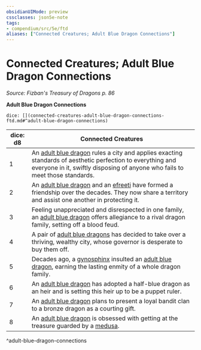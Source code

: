 ```yaml
---
obsidianUIMode: preview
cssclasses: json5e-note
tags:
- compendium/src/5e/ftd
aliases: ["Connected Creatures; Adult Blue Dragon Connections"]
---
```

# Connected Creatures; Adult Blue Dragon Connections
*Source: Fizban's Treasury of Dragons p. 86* 

**Adult Blue Dragon Connections**

`dice: [](connected-creatures-adult-blue-dragon-connections-ftd.md#^adult-blue-dragon-connections)`

| dice: d8 | Connected Creatures |
|----------|---------------------|
| 1 | An [adult blue dragon](5E2014官方资源/bestiary/dragon/adult-blue-dragon.md) rules a city and applies exacting standards of aesthetic perfection to everything and everyone in it, swiftly disposing of anyone who fails to meet those standards. |
| 2 | An [adult blue dragon](5E2014官方资源/bestiary/dragon/adult-blue-dragon.md) and an [efreeti](5E2014官方资源/bestiary/elemental/efreeti.md) have formed a friendship over the decades. They now share a territory and assist one another in protecting it. |
| 3 | Feeling unappreciated and disrespected in one family, an [adult blue dragon](5E2014官方资源/bestiary/dragon/adult-blue-dragon.md) offers allegiance to a rival dragon family, setting off a blood feud. |
| 4 | A pair of [adult blue dragons](5E2014官方资源/bestiary/dragon/adult-blue-dragon.md) has decided to take over a thriving, wealthy city, whose governor is desperate to buy them off. |
| 5 | Decades ago, a [gynosphinx](5E2014官方资源/bestiary/monstrosity/gynosphinx.md) insulted an [adult blue dragon](5E2014官方资源/bestiary/dragon/adult-blue-dragon.md), earning the lasting enmity of a whole dragon family. |
| 6 | An [adult blue dragon](5E2014官方资源/bestiary/dragon/adult-blue-dragon.md) has adopted a half-blue dragon as an heir and is setting this heir up to be a puppet ruler. |
| 7 | An [adult blue dragon](5E2014官方资源/bestiary/dragon/adult-blue-dragon.md) plans to present a loyal bandit clan to a bronze dragon as a courting gift. |
| 8 | An [adult blue dragon](5E2014官方资源/bestiary/dragon/adult-blue-dragon.md) is obsessed with getting at the treasure guarded by a [medusa](5E2014官方资源/bestiary/monstrosity/medusa.md). |
^adult-blue-dragon-connections